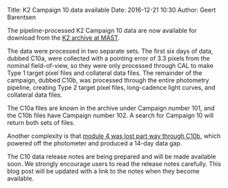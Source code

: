 Title: K2 Campaign 10 data available
Date: 2016-12-21 10:30
Author: Geert Barentsen

The pipeline-processed K2 Campaign 10 data are now available for download
from the [K2 archive at MAST](http://archive.stsci.edu/k2). 

The data were processed in two separate sets. 
The first six days of data, dubbed C10a, were collected with a pointing error of 3.3 pixels from the nominal field-of-view, so they were only processed through CAL to make Type 1 target pixel files and collateral data files.
The remainder of the campaign, dubbed C10b, was processed through the entire photometry pipeline, creating Type 2 target pixel files, long-cadence light curves, and collateral data files.

The C10a files are known in the archive under Campaign number 101,
and the C10b files have Campaign number 102.
A search for Campaign 10 will return both sets of files. 

Another complexity is that [module 4 was lost part way through C10b](/break-in-science-collection-during-k2-campaign-10.html),
which powered off the photometer and produced a 14-day data gap.

The C10 data release notes are being prepared and will be made available soon. 
We strongly encourage users to read the release notes carefully. 
This blog post will be updated with a link to the notes when they become available.
